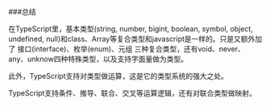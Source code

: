 ###总结

在TypeScript里，基本类型(string, number, bigint,  boolean, symbol, object, undefined, null)和class、Array等复合类型和javascript是一样的。只是又额外加了 接口(interface)、枚举(enum)、元组 三种复合类型，还有void、never、any、unknow四种特殊类型，以及支持字面量做为类型。

此外，TypeScript支持对类型做运算，这是它的类型系统的强大之处。

TypeScript支持条件、推导、联合、交叉等运算逻辑，还有对联合类型做映射。